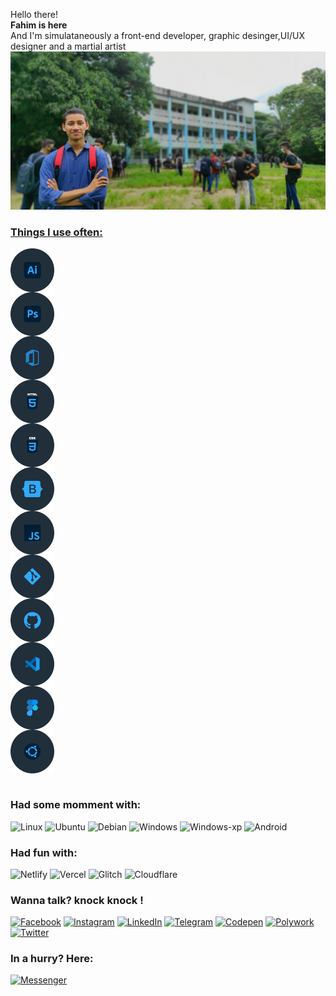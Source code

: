 Hello there! <br>
**Fahim is here** <br>
And I'm simulataneously a front-end developer, graphic desinger,UI/UX designer and a martial artist
![Mahtamun Hoque Fahim standing alone in front of his school](https://raw.githubusercontent.com/mahtamun-hoque-fahim/server/main/for-readme/1629271120685(1).jpg) <br>

<u><h3>Things I use often:</h3></u>
<div height="120rem" width="210rem" style="display:grid;">
<img src="https://raw.githubusercontent.com/mahtamun-hoque-fahim/server/48cb0cab391c310afca7186acfdf3cef90b71b2b/for-readme/readme%20badge%201.svg" alt=" Adobe Illustraotr  " style="display:block;" height="70rem">
<img src="https://raw.githubusercontent.com/mahtamun-hoque-fahim/server/48cb0cab391c310afca7186acfdf3cef90b71b2b/for-readme/readme%20badge%202.svg" alt=" Adobe Photoshop  " style="display:block;" height="70rem">
<img src="https://raw.githubusercontent.com/mahtamun-hoque-fahim/server/48cb0cab391c310afca7186acfdf3cef90b71b2b/for-readme/readme%20badge%203.svg" alt=" Microsoft Office  " style="display:block;" height="70rem">
<img src="https://raw.githubusercontent.com/mahtamun-hoque-fahim/server/48cb0cab391c310afca7186acfdf3cef90b71b2b/for-readme/readme%20badge%204.svg" alt=" HTML5  " style="display:block;" height="70rem">
<img src="https://raw.githubusercontent.com/mahtamun-hoque-fahim/server/48cb0cab391c310afca7186acfdf3cef90b71b2b/for-readme/readme%20badge%205.svg" alt=" CSS3  " style="display:block;" height="70rem">
<img src="https://raw.githubusercontent.com/mahtamun-hoque-fahim/server/48cb0cab391c310afca7186acfdf3cef90b71b2b/for-readme/readme%20badge%206.svg" alt=" Bootstrap  " style="display:block;" height="70rem">
<img src="https://raw.githubusercontent.com/mahtamun-hoque-fahim/server/48cb0cab391c310afca7186acfdf3cef90b71b2b/for-readme/readme%20badge%207.svg" alt="  JavaScript " style="display:block;" height="70rem">
<img src="https://raw.githubusercontent.com/mahtamun-hoque-fahim/server/48cb0cab391c310afca7186acfdf3cef90b71b2b/for-readme/readme%20badge%208.svg" alt="  Git " style="display:block;" height="70rem">
<img src="https://raw.githubusercontent.com/mahtamun-hoque-fahim/server/48cb0cab391c310afca7186acfdf3cef90b71b2b/for-readme/readme%20badge%209.svg" alt=" Github  " style="display:block;" height="70rem">
<img src="https://raw.githubusercontent.com/mahtamun-hoque-fahim/server/48cb0cab391c310afca7186acfdf3cef90b71b2b/for-readme/readme%20badge%2010.svg" alt="  JavaScript " style="display:block;" height="70rem">
<img src="https://raw.githubusercontent.com/mahtamun-hoque-fahim/server/48cb0cab391c310afca7186acfdf3cef90b71b2b/for-readme/readme%20badge%2011.svg" alt="  Git " style="display:block;" height="70rem">
<img src="https://raw.githubusercontent.com/mahtamun-hoque-fahim/server/48cb0cab391c310afca7186acfdf3cef90b71b2b/for-readme/readme%20badge%2012.svg" alt=" Github  " style="display:block;" height="70rem">
</div>
<br>

### Had some momment with:
![Linux](https://img.shields.io/badge/Linux-FCC624?style=for-the-badge&logo=linux&logoColor=black)
![Ubuntu](https://img.shields.io/badge/Ubuntu-E95420?style=for-the-badge&logo=ubuntu&logoColor=white)
![Debian](https://img.shields.io/badge/Debian-A81D33?style=for-the-badge&logo=debian&logoColor=white)
![Windows](https://img.shields.io/badge/Windows-0078D6?style=for-the-badge&logo=windows&logoColor=white)
![Windows-xp](https://img.shields.io/badge/Windows_XP-003399?style=for-the-badge&logo=windows-xp&logoColor=white)
![Android](https://img.shields.io/badge/Android-3DDC84?style=for-the-badge&logo=android&logoColor=white)

### Had fun with:
![Netlify](https://img.shields.io/badge/Netlify-00C7B7?style=for-the-badge&logo=netlify&logoColor=white)
![Vercel](https://img.shields.io/badge/Vercel-000000?style=for-the-badge&logo=vercel&logoColor=white)
![Glitch](https://img.shields.io/badge/Glitch-2800ff?style=for-the-badge&logo=glitch&logoColor=white)
![Cloudflare](https://img.shields.io/badge/Cloudflare-F38020?style=for-the-badge&logo=Cloudflare&logoColor=white)


### Wanna talk? knock knock !

[![Facebook](https://img.shields.io/badge/Facebook-%231877F2.svg?style=for-the-badge&logo=Facebook&logoColor=white)](https://facebook.com/fahimspacealt)
[![Instagram](https://img.shields.io/badge/Instagram-%23E4405F.svg?style=for-the-badge&logo=Instagram&logoColor=white)](https://instagram.com/mahtamunhoquefahim)
[![LinkedIn](https://img.shields.io/badge/linkedin-%230077B5.svg?style=for-the-badge&logo=linkedin&logoColor=white)](linkedin.com/in/mahtamun-hoque-fahim)
[![Telegram](https://img.shields.io/badge/Telegram-2CA5E0?style=for-the-badge&logo=telegram&logoColor=white)](https://t.me/mahtamuhoquefahim)
[![Codepen](https://img.shields.io/badge/Codepen-000000?style=for-the-badge&logo=codepen&logoColor=white)](https://codepen.io/mahtamunhoquefahim)
[![Polywork](https://img.shields.io/badge/polywork-543DE0?style=for-the-badge&logo=polywork&logoColor=white)](https://poly.work/fahim)
[![Twitter](https://img.shields.io/badge/Twitter-1DA1F2?style=for-the-badge&logo=twitter&logoColor=white)](https://twitter.com/mahtamunF)



### In a hurry? Here:
[![Messenger](https://img.shields.io/badge/Messenger-00B2FF?style=for-the-badge&logo=messenger&logoColor=white)](https://m.me/mahtamunhoque.fahim)

